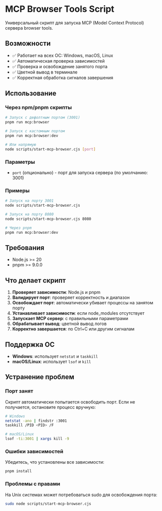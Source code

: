 # MCP Browser Tools Script

Универсальный скрипт для запуска MCP (Model Context Protocol) сервера browser tools.

## Возможности

- ✅ Работает на всех ОС: Windows, macOS, Linux
- ✅ Автоматическая проверка зависимостей
- ✅ Проверка и освобождение занятого порта
- ✅ Цветной вывод в терминале
- ✅ Корректная обработка сигналов завершения

## Использование

### Через npm/pnpm скрипты

```bash
# Запуск с дефолтным портом (3001)
pnpm run mcp:browser

# Запуск с кастомным портом
pnpm run mcp:browser:dev

# Или напрямую
node scripts/start-mcp-browser.cjs [port]
```

### Параметры

- `port` (опционально) - порт для запуска сервера (по умолчанию: 3001)

### Примеры

```bash
# Запуск на порту 3001
node scripts/start-mcp-browser.cjs

# Запуск на порту 8080
node scripts/start-mcp-browser.cjs 8080

# Через pnpm
pnpm run mcp:browser:dev
```

## Требования

- Node.js >= 20
- pnpm >= 9.0.0

## Что делает скрипт

1. **Проверяет зависимости**: Node.js и pnpm
2. **Валидирует порт**: проверяет корректность и диапазон
3. **Освобождает порт**: автоматически убивает процессы на занятом порту
4. **Устанавливает зависимости**: если node_modules отсутствует
5. **Запускает MCP сервер**: с правильными параметрами
6. **Обрабатывает вывод**: цветной вывод логов
7. **Корректно завершается**: по Ctrl+C или другим сигналам

## Поддержка ОС

- **Windows**: использует `netstat` и `taskkill`
- **macOS/Linux**: использует `lsof` и `kill`

## Устранение проблем

### Порт занят
Скрипт автоматически попытается освободить порт. Если не получается, остановите процесс вручную:

```bash
# Windows
netstat -ano | findstr :3001
taskkill /PID <PID> /F

# macOS/Linux
lsof -ti:3001 | xargs kill -9
```

### Ошибки зависимостей
Убедитесь, что установлены все зависимости:

```bash
pnpm install
```

### Проблемы с правами
На Unix системах может потребоваться sudo для освобождения порта:

```bash
sudo node scripts/start-mcp-browser.cjs
``` 